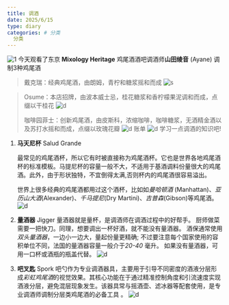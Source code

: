 ```yaml
---
title: 调酒
date: 2025/6/15
type: diary
categories: # 分类
  分类
---
```

![1](/img/1.png)
今天观看了东京 **Mixology Heritage** 鸡尾酒酒吧调酒师**山田绫音** (Ayane) 调制3种鸡尾酒

>戴克瑞：经典鸡尾酒，由朗姆，青柠和糖浆摇和而成
>![s](/img/Pastedimage20250615133653.png)


>Osume：本店招牌，由波本威士忌，桂花糖浆和香柠檬果泥调和而成，点缀以干桂花 
>![d](/img/Pastedimage20250615133757.png)
>
>咖啡园菲士：创新鸡尾酒，由皮斯科，浓缩咖啡，咖啡糖浆，无酒精金酒以及苏打水摇和而成，点缀以玫瑰花瓣
>![d](/img/Pastedimage20250615133917.png)
账单
![d](/img/Pastedimage20250615133936.png)
学习一点调酒的知识吧!
1. **马天尼杯** Salud Grande
   
	最常见的鸡尾酒杯，所以它有时被直接称为鸡尾酒杯。它也是世界各地鸡尾酒杯的标准模板。马提尼杯的容量一般不大，不适用于基酒调料份量很大的鸡尾酒。此外，由于形状独特，不宜倒得太满,否则杯内的鸡尾酒很容易溢出。
	
	世界上很多经典的鸡尾酒都用过这个酒杯，比如如*曼哈顿酒* (Manhattan)、*亚历山大酒*(Alexander)、*千马提尼*(Dry Martini)、*吉普森*(Gibson)等鸡尾酒。
![d](/img/195825530.jpeg)
2. **量酒器**  Jigger
	   量酒器就是量杯，是调酒师在调酒过程中的好帮手。 厨师做菜需要一把快刀。同理，想要调出一杯好酒，就不能没有量酒器。 酒保通常使用*双头量酒器*，一边小一边大，量起份量更精确; 不过要注意每个国家使用的容积单位不同，法国的量酒器容量一般介于*20-40* 毫升。 如果没有量酒器，可用一口杯或酒瓶的瓶盖代替。
   ![d](/img/Pastedimage20250615135141.png)
3. **吧叉匙**  Spork
	   吧勺作为专业调酒器具，主要用于引导不同密度的酒液分层形成*彩虹鸡尾酒*的视觉效果。其核心功能在于通过精准控制角度和引流速度实现酒液分层，避免混层现象发生。该器具常与摇酒壶、滤冰器等配套使用，是专业调酒师调制分层类鸡尾酒的必备工具 。
   ![d](/img/Pastedimage20250615135432.png)
   